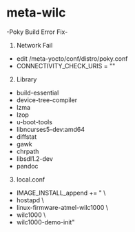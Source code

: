 # meta-wilc

-Poky Build Error Fix-

1. Network Fail
  - edit /meta-yocto/conf/distro/poky.conf
  - CONNECTIVITY_CHECK_URIS = ""
2. Library
  - build-essential
  - device-tree-compiler
  - lzma
  - lzop
  - u-boot-tools
  - libncurses5-dev:amd64 
  - diffstat
  - gawk
  - chrpath
  - libsdl1.2-dev
  - pandoc
3. local.conf
  - IMAGE_INSTALL_append += " \
  - hostapd \
  - linux-firmware-atmel-wilc1000 \ 
  - wilc1000 \
  - wilc1000-demo-init"
